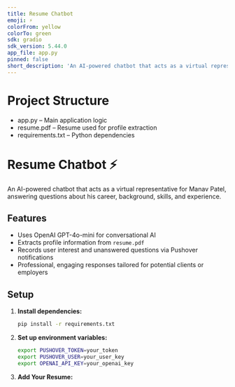```yaml
---
title: Resume Chatbot
emoji: ⚡
colorFrom: yellow
colorTo: green
sdk: gradio
sdk_version: 5.44.0
app_file: app.py
pinned: false
short_description: 'An AI-powered chatbot that acts as a virtual representative '
---
```


# Project Structure
 - app.py – Main application logic
 - resume.pdf – Resume used for profile extraction
 - requirements.txt – Python dependencies

# Resume Chatbot ⚡

An AI-powered chatbot that acts as a virtual representative for Manav Patel, answering questions about his career, background, skills, and experience.

## Features

- Uses OpenAI GPT-4o-mini for conversational AI
- Extracts profile information from `resume.pdf`
- Records user interest and unanswered questions via Pushover notifications
- Professional, engaging responses tailored for potential clients or employers

## Setup

1. **Install dependencies:**
   ```sh
   pip install -r requirements.txt
   ```

2. **Set up environment variables:**
   ```sh
   export PUSHOVER_TOKEN=your_token
   export PUSHOVER_USER=your_user_key
   export OPENAI_API_KEY=your_openai_key
   ```
3. **Add Your Resume:**
